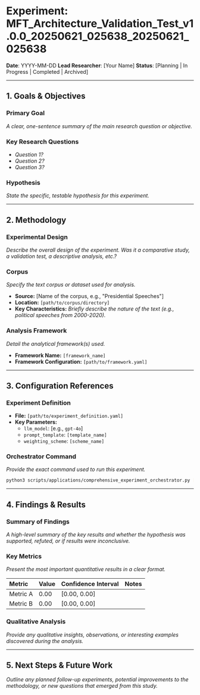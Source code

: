 # Experiment: MFT_Architecture_Validation_Test_v1.0.0_20250621_025638_20250621_025638

**Date**: YYYY-MM-DD
**Lead Researcher**: [Your Name]
**Status**: [Planning | In Progress | Completed | Archived]

---

## 1. Goals & Objectives

### Primary Goal
*A clear, one-sentence summary of the main research question or objective.*

### Key Research Questions
- *Question 1?*
- *Question 2?*
- *Question 3?*

### Hypothesis
*State the specific, testable hypothesis for this experiment.*

---

## 2. Methodology

### Experimental Design
*Describe the overall design of the experiment. Was it a comparative study, a validation test, a descriptive analysis, etc.?*

### Corpus
*Specify the text corpus or dataset used for analysis.*
- **Source:** [Name of the corpus, e.g., "Presidential Speeches"]
- **Location:** `[path/to/corpus/directory]`
- **Key Characteristics:** *Briefly describe the nature of the text (e.g., political speeches from 2000-2020).*

### Analysis Framework
*Detail the analytical framework(s) used.*
- **Framework Name:** `[framework_name]`
- **Framework Configuration:** `[path/to/framework.yaml]`

---

## 3. Configuration References

### Experiment Definition
- **File:** `[path/to/experiment_definition.yaml]`
- **Key Parameters:**
  - `llm_model`: [e.g., `gpt-4o`]
  - `prompt_template`: `[template_name]`
  - `weighting_scheme`: `[scheme_name]`

### Orchestrator Command
*Provide the exact command used to run this experiment.*
```bash
python3 scripts/applications/comprehensive_experiment_orchestrator.py [path/to/experiment_definition.yaml]
```

---

## 4. Findings & Results

### Summary of Findings
*A high-level summary of the key results and whether the hypothesis was supported, refuted, or if results were inconclusive.*

### Key Metrics
*Present the most important quantitative results in a clear format.*

| Metric | Value | Confidence Interval | Notes |
| :--- | :--- | :--- | :--- |
| Metric A | 0.00 | [0.00, 0.00] | |
| Metric B | 0.00 | [0.00, 0.00] | |

### Qualitative Analysis
*Provide any qualitative insights, observations, or interesting examples discovered during the analysis.*

---

## 5. Next Steps & Future Work

*Outline any planned follow-up experiments, potential improvements to the methodology, or new questions that emerged from this study.* 